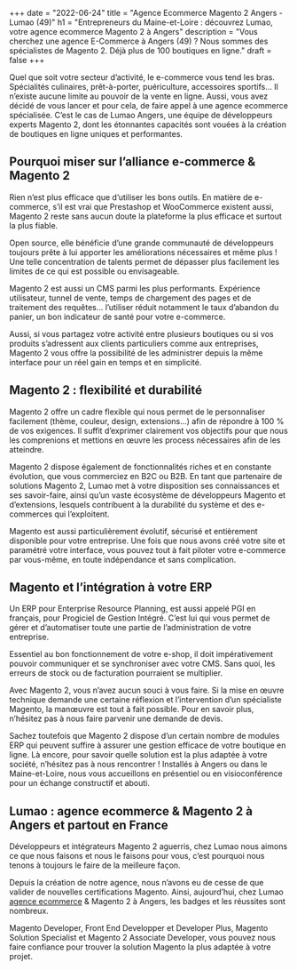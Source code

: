 +++
date = "2022-06-24"
title = "Agence Ecommerce Magento 2 Angers - Lumao (49)"
h1 = "Entrepreneurs du Maine-et-Loire : découvrez Lumao, votre agence ecommerce Magento 2 à Angers"
description = "Vous cherchez une agence E-Commerce à Angers (49) ? Nous sommes des spécialistes de Magento 2. Déjà plus de 100 boutiques en ligne."
draft = false
+++

Quel que soit votre secteur d’activité, le e-commerce vous tend les bras. Spécialités culinaires, prêt-à-porter, puériculture, accessoires sportifs… Il n’existe aucune limite au pouvoir de la vente en ligne. Aussi, vous avez décidé de vous lancer et pour cela, de faire appel à une agence ecommerce spécialisée. C’est le cas de Lumao Angers, une équipe de développeurs experts Magento 2, dont les étonnantes capacités sont vouées à la création de boutiques en ligne uniques et performantes.

## Pourquoi miser sur l’alliance e-commerce & Magento 2

Rien n’est plus efficace que d’utiliser les bons outils. En matière de e-commerce, s’il est vrai que Prestashop et WooCommerce existent aussi, Magento 2 reste sans aucun doute la plateforme la plus efficace et surtout la plus fiable.

Open source, elle bénéficie d’une grande communauté de développeurs toujours prête à lui apporter les améliorations nécessaires et même plus ! Une telle concentration de talents permet de dépasser plus facilement les limites de ce qui est possible ou envisageable.

Magento 2 est aussi un CMS parmi les plus performants. Expérience utilisateur, tunnel de vente, temps de chargement des pages et de traitement des requêtes… l’utiliser réduit notamment le taux d’abandon du panier, un bon indicateur de santé pour votre e-commerce.

Aussi, si vous partagez votre activité entre plusieurs boutiques ou si vos produits s’adressent aux clients particuliers comme aux entreprises, Magento 2 vous offre la possibilité de les administrer depuis la même interface pour un réel gain en temps et en simplicité.

## Magento 2 : flexibilité et durabilité

Magento 2 offre un cadre flexible qui nous permet de le personnaliser facilement (thème, couleur, design, extensions…) afin de répondre à 100 % de vos exigences. Il suffit d’exprimer clairement vos objectifs pour que nous les comprenions et mettions en œuvre les process nécessaires afin de les atteindre.

Magento 2 dispose également de fonctionnalités riches et en constante évolution, que vous commerciez en B2C ou B2B. En tant que partenaire de solutions Magento 2, Lumao met à votre disposition ses connaissances et ses savoir-faire, ainsi qu’un vaste écosystème de développeurs Magento et d’extensions, lesquels contribuent à la durabilité du système et des e-commerces qui l’exploitent.

Magento est aussi particulièrement évolutif, sécurisé et entièrement disponible pour votre entreprise. Une fois que nous avons créé votre site et paramétré votre interface, vous pouvez tout à fait piloter votre e-commerce par vous-même, en toute indépendance et sans complication.

## Magento et l’intégration à votre ERP

Un ERP pour Enterprise Resource Planning, est aussi appelé PGI en français, pour Progiciel de Gestion Intégré. C’est lui qui vous permet de gérer et d’automatiser toute une partie de l’administration de votre entreprise.

Essentiel au bon fonctionnement de votre e-shop, il doit impérativement pouvoir communiquer et se synchroniser avec votre CMS. Sans quoi, les erreurs de stock ou de facturation pourraient se multiplier.

Avec Magento 2, vous n’avez aucun souci à vous faire. Si la mise en œuvre technique demande une certaine réflexion et l’intervention d’un spécialiste Magento, la manœuvre est tout à fait possible. Pour en savoir plus, n’hésitez pas à nous faire parvenir une demande de devis.

Sachez toutefois que Magento 2 dispose d’un certain nombre de modules ERP qui peuvent suffire à assurer une gestion efficace de votre boutique en ligne. Là encore, pour savoir quelle solution est la plus adaptée à votre société, n’hésitez pas à nous rencontrer ! Installés à Angers ou dans le Maine-et-Loire, nous vous accueillons en présentiel ou en visioconférence pour un échange constructif et abouti.

## Lumao : agence ecommerce & Magento 2 à Angers et partout en France

Développeurs et intégrateurs Magento 2 aguerris, chez Lumao nous aimons ce que nous faisons et nous le faisons pour vous, c’est pourquoi nous tenons à toujours le faire de la meilleure façon.

Depuis la création de notre agence, nous n’avons eu de cesse de que valider de nouvelles certifications Magento. Ainsi, aujourd’hui, chez Lumao [agence ecommerce](/agence-ecom/) & Magento 2 à Angers, les badges et les réussites sont nombreux.

Magento Developer, Front End Developper et Developer Plus, Magento Solution Specialist et Magento 2 Associate Developer, vous pouvez nous faire confiance pour trouver la solution Magento la plus adaptée à votre projet.

